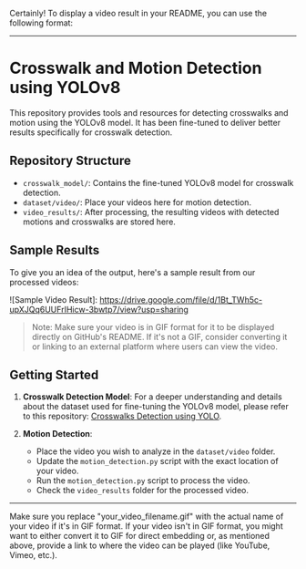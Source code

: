 Certainly! To display a video result in your README, you can use the following format:

---

# Crosswalk and Motion Detection using YOLOv8

This repository provides tools and resources for detecting crosswalks and motion using the YOLOv8 model. It has been fine-tuned to deliver better results specifically for crosswalk detection.

## Repository Structure

- `crosswalk_model/`: Contains the fine-tuned YOLOv8 model for crosswalk detection.
- `dataset/video/`: Place your videos here for motion detection.
- `video_results/`: After processing, the resulting videos with detected motions and crosswalks are stored here.

## Sample Results

To give you an idea of the output, here's a sample result from our processed videos:

![Sample Video Result]: https://drive.google.com/file/d/1Bt_TWh5c-upXJQq6UUFrIHicw-3bwtp7/view?usp=sharing

> Note: Make sure your video is in GIF format for it to be displayed directly on GitHub's README. If it's not a GIF, consider converting it or linking to an external platform where users can view the video.

## Getting Started

1. **Crosswalk Detection Model**: For a deeper understanding and details about the dataset used for fine-tuning the YOLOv8 model, please refer to this repository: [Crosswalks Detection using YOLO](https://github.com/xN1ckuz/Crosswalks-Detection-using-YOLO).

2. **Motion Detection**:
   - Place the video you wish to analyze in the `dataset/video` folder.
   - Update the `motion_detection.py` script with the exact location of your video.
   - Run the `motion_detection.py` script to process the video.
   - Check the `video_results` folder for the processed video.

---

Make sure you replace "your_video_filename.gif" with the actual name of your video if it's in GIF format. If your video isn't in GIF format, you might want to either convert it to GIF for direct embedding or, as mentioned above, provide a link to where the video can be played (like YouTube, Vimeo, etc.).